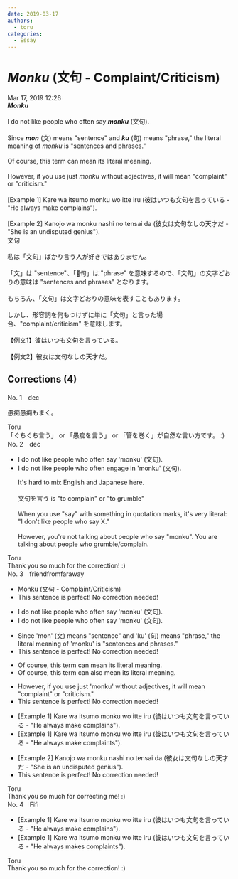 ```yaml
---
date: 2019-03-17
authors:
  - toru
categories:
  - Essay
---
```


<h1 id="subject_show"><strong><em>Monku</strong></em> (文句 - Complaint/Criticism)</h1>
<div class="date">Mar 17, 2019 12:26</div>
<div id="post"><div id="body_show_ori">
<strong><em>Monku</strong></em><br/><br/>I do not like people who often say <strong><em>monku</em></strong> (文句).<br/><br/>Since <strong><em>mon</em></strong> (文) means "sentence" and <strong><em>ku</em></strong> (句) means "phrase," the literal meaning of <em>monku</em> is "sentences and phrases."<br/><br/>Of course, this term can mean its literal meaning.<br/><br/>However, if you use just <em>monku</em> without adjectives, it will mean "complaint" or "criticism."<br/><br/>[Example 1] Kare wa itsumo monku wo itte iru (彼はいつも文句を言っている - "He always make complains").<br/><br/>[Example 2] Kanojo wa monku nashi no tensai da (彼女は文句なしの天才だ - "She  is an undisputed genius").
</div></div>

<!-- more -->

<div id="post_ja"><div id="body_show_mo">
文句<br/><br/>私は「文句」ばかり言う人が好きではありません。<br/><br/>「文」は "sentence"、「句」は "phrase" を意味するので、「文句」の文字どおりの意味は "sentences and phrases" となります。<br/><br/>もちろん、「文句」は文字どおりの意味を表すこともあります。<br/><br/>しかし、形容詞を何もつけずに単に「文句」と言った場合、"complaint/criticism" を意味します。<br/><br/>【例文1】彼はいつも文句を言っている。<br/><br/>【例文2】彼女は文句なしの天才だ。
</div></div>

## Corrections (4)
<div id="block"><div class="first_name"> No. 1　<span class="just_name">dec</span></div><div id="block2">
<p class="comment_small">
 愚痴愚痴もまく。
</p>

</div><div class="name"><span class="just_name">Toru</span><br>
「ぐちぐち言う」 or 「愚痴を言う」 or 「管を巻く」が自然な言い方です。 :)
</div>
</div>
<div id="block"><div class="first_name"> No. 2　<span class="just_name">dec</span></div><div id="block2">
<ul class="correction_field">
<li class="incorrect">I do not like people who often say 'monku' (文句).</li>
<li class="corrected correct">
I do not like people who often <span class="f_blue">engage in</span> 'monku' (文句).
<p class="correction_comment">It's hard to mix English and Japanese here.<br/><br/>文句を言う is "to complain" or "to grumble"<br/><br/>When you use "say" with something in quotation marks, it's very literal: "I don't like people who say X."<br/><br/>However, you're not talking about people who say "monku". You are talking about people who grumble/complain.</p>
</li>
</ul>
</div><div class="name"><span class="just_name">Toru</span><br>
Thank you so much for the correction! :)
</div>
</div>
<div id="block"><div class="first_name"> No. 3　<span class="just_name">friendfromfaraway</span></div><div id="block2">
<ul class="correction_field">
<li class="incorrect">Monku (文句 - Complaint/Criticism)</li>
<li class="corrected perfect">This sentence is perfect! No correction needed!</li>
</ul>
<ul class="correction_field">
<li class="incorrect">I do not like people who often say 'monku' (文句).</li>
<li class="corrected correct">
I do not like people who often say 'monku' (文句).
</li>
</ul>
<ul class="correction_field">
<li class="incorrect">Since 'mon' (文) means "sentence" and 'ku' (句) means "phrase," the literal meaning of 'monku' is "sentences and phrases."</li>
<li class="corrected perfect">This sentence is perfect! No correction needed!</li>
</ul>
<ul class="correction_field">
<li class="incorrect">Of course, this term can mean its literal meaning.</li>
<li class="corrected correct">
Of course, this term can <span class="f_red">also </span>mean its literal meaning.
</li>
</ul>
<ul class="correction_field">
<li class="incorrect">However, if you use just 'monku' without adjectives, it will mean "complaint" or "criticism."</li>
<li class="corrected perfect">This sentence is perfect! No correction needed!</li>
</ul>
<ul class="correction_field">
<li class="incorrect">[Example 1] Kare wa itsumo monku wo itte iru (彼はいつも文句を言っている - "He always make complains").</li>
<li class="corrected correct">
[Example 1] Kare wa itsumo monku wo itte iru (彼はいつも文句を言っている - "He always make complain<span class="f_red">t</span>s").
</li>
</ul>
<ul class="correction_field">
<li class="incorrect">[Example 2] Kanojo wa monku nashi no tensai da (彼女は文句なしの天才だ - "She  is an undisputed genius").</li>
<li class="corrected perfect">This sentence is perfect! No correction needed!</li>
</ul>
</div><div class="name"><span class="just_name">Toru</span><br>
Thank you so much for correcting me! :)
</div>
</div>
<div id="block"><div class="first_name"> No. 4　<span class="just_name">Fifi</span></div><div id="block2">
<ul class="correction_field">
<li class="incorrect">[Example 1] Kare wa itsumo monku wo itte iru (彼はいつも文句を言っている - "He always make complains").</li>
<li class="corrected correct">
[Example 1] Kare wa itsumo monku wo itte iru (彼はいつも文句を言っている - "He always <span class="f_red">makes complaints</span>").
</li>
</ul>
</div><div class="name"><span class="just_name">Toru</span><br>
Thank you so much for the correction! :)
</div>
</div>
